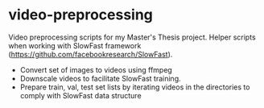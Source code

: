 # video-preprocessing
Video preprocessing scripts for my Master's Thesis project. Helper scripts when working with SlowFast framework (https://github.com/facebookresearch/SlowFast).

- Convert set of images to videos using ffmpeg
- Downscale videos to facilitate SlowFast training.
- Prepare train, val, test set lists by iterating videos in the directories to comply with SlowFast data structure

